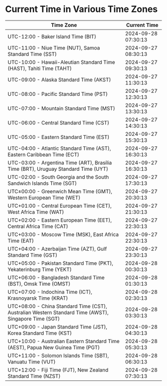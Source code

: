 # Current Time in Various Time Zones

| Time Zone | Current Time |
|-----------|--------------|
| UTC-12:00 - Baker Island Time (BIT) | 2024-09-28 07:30:13 |
| UTC-11:00 - Niue Time (NUT), Samoa Standard Time (SST) | 2024-09-27 08:30:13 |
| UTC-10:00 - Hawaii-Aleutian Standard Time (HAST), Tahiti Time (TAHT) | 2024-09-27 09:30:13 |
| UTC-09:00 - Alaska Standard Time (AKST) | 2024-09-27 11:30:13 |
| UTC-08:00 - Pacific Standard Time (PST) | 2024-09-27 12:30:13 |
| UTC-07:00 - Mountain Standard Time (MST) | 2024-09-27 13:30:13 |
| UTC-06:00 - Central Standard Time (CST) | 2024-09-27 14:30:13 |
| UTC-05:00 - Eastern Standard Time (EST) | 2024-09-27 15:30:13 |
| UTC-04:00 - Atlantic Standard Time (AST), Eastern Caribbean Time (ECT) | 2024-09-27 16:30:13 |
| UTC-03:00 - Argentina Time (ART), Brasília Time (BRT), Uruguay Standard Time (UYT) | 2024-09-27 16:30:13 |
| UTC-02:00 - South Georgia and the South Sandwich Islands Time (SGT) | 2024-09-27 17:30:13 |
| UTC±00:00 - Greenwich Mean Time (GMT), Western European Time (WET) | 2024-09-27 20:30:13 |
| UTC+01:00 - Central European Time (CET), West Africa Time (WAT) | 2024-09-27 21:30:13 |
| UTC+02:00 - Eastern European Time (EET), Central Africa Time (CAT) | 2024-09-27 22:30:13 |
| UTC+03:00 - Moscow Time (MSK), East Africa Time (EAT) | 2024-09-27 22:30:13 |
| UTC+04:00 - Azerbaijan Time (AZT), Gulf Standard Time (GST) | 2024-09-27 23:30:13 |
| UTC+05:00 - Pakistan Standard Time (PKT), Yekaterinburg Time (YEKT) | 2024-09-28 00:30:13 |
| UTC+06:00 - Bangladesh Standard Time (BST), Omsk Time (OMST) | 2024-09-28 01:30:13 |
| UTC+07:00 - Indochina Time (ICT), Krasnoyarsk Time (KRAT) | 2024-09-28 02:30:13 |
| UTC+08:00 - China Standard Time (CST), Australian Western Standard Time (AWST), Singapore Time (SGT) | 2024-09-28 03:30:13 |
| UTC+09:00 - Japan Standard Time (JST), Korea Standard Time (KST) | 2024-09-28 04:30:13 |
| UTC+10:00 - Australian Eastern Standard Time (AEST), Papua New Guinea Time (PGT) | 2024-09-28 05:30:13 |
| UTC+11:00 - Solomon Islands Time (SBT), Vanuatu Time (VUT) | 2024-09-28 06:30:13 |
| UTC+12:00 - Fiji Time (FJT), New Zealand Standard Time (NZST) | 2024-09-28 07:30:13 |
